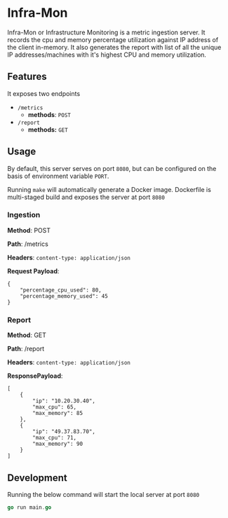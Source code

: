 # Infra-Mon

Infra-Mon or Infrastructure Monitoring is a metric ingestion server. It records the cpu and memory percentage utilization against IP address of the client in-memory. It also generates the report with list of all the unique IP addresses/machines with it's highest CPU and memory utilization.


## Features
It exposes two endpoints
- `/metrics`
    - **methods**: `POST`
- `/report`
    - **methods:** `GET`
    
## Usage
By default, this server serves on port `8080`, but can be configured on the basis of environment variable `PORT`.

Running `make` will automatically generate a Docker image. Dockerfile is multi-staged build and exposes the server at port `8080`


### Ingestion

**Method**: POST

**Path**: /metrics

**Headers**: `content-type: application/json`

**Request Payload**: 
```
{
    "percentage_cpu_used": 80,
    "percentage_memory_used": 45
}
```

### Report

**Method**: GET

**Path**: /report

**Headers**: `content-type: application/json`

**ResponsePayload**: 
```
[
    {
        "ip": "10.20.30.40",
        "max_cpu": 65,
        "max_memory": 85
    },
    {
        "ip": "49.37.83.70",
        "max_cpu": 71,
        "max_memory": 90
    }
]
```

## Development

Running the below command will start the local server at port `8080`

```go
go run main.go
```
